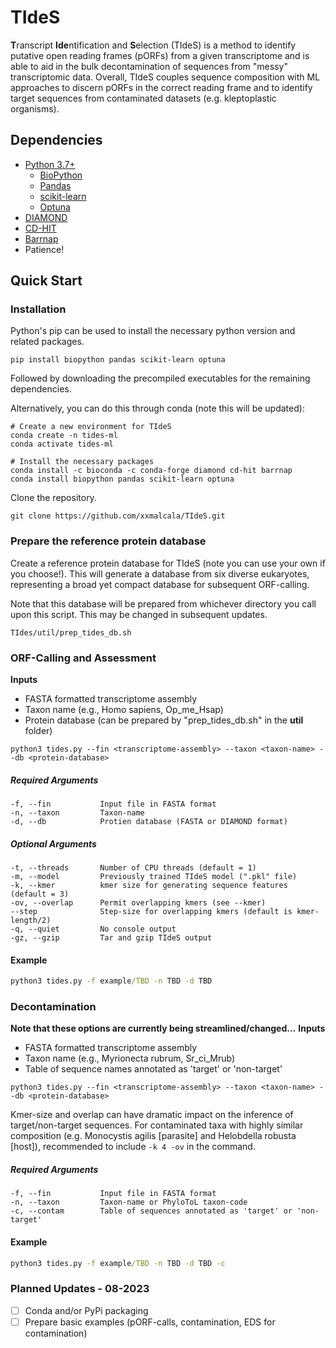 # TIdeS

**T**ranscript **Ide**ntification and **S**election (TIdeS) is a method to identify putative open reading frames (pORFs) from a given transcriptome and is able to aid in the bulk decontamination of sequences from "messy" transcriptomic data. Overall, TIdeS couples sequence composition with ML approaches to discern pORFs in the correct reading frame and to identify target sequences from contaminated datasets (e.g. kleptoplastic organisms). 

## Dependencies
+ [Python 3.7+](https://www.python.org/downloads/)
  - [BioPython](https://biopython.org/wiki/Download)
  - [Pandas](https://pandas.pydata.org/)
  - [scikit-learn](https://scikit-learn.org/stable/)
  - [Optuna](https://optuna.org/#installation)
+ [DIAMOND](https://github.com/bbuchfink/diamond)
+ [CD-HIT](https://github.com/weizhongli/cdhit)
+ [Barrnap](https://github.com/tseemann/barrnap)
+ Patience!

## Quick Start

### Installation

Python's pip can be used to install the necessary python version and related packages.

```
pip install biopython pandas scikit-learn optuna
```

Followed by downloading the precompiled executables for the remaining dependencies.

Alternatively, you can do this through conda (note this will be updated):
```
# Create a new environment for TIdeS
conda create -n tides-ml
conda activate tides-ml

# Install the necessary packages
conda install -c bioconda -c conda-forge diamond cd-hit barrnap
conda install biopython pandas scikit-learn optuna
```

Clone the repository.
```
git clone https://github.com/xxmalcala/TIdeS.git
```

### Prepare the reference protein database
Create a reference protein database for TIdeS (note you can use your own if you choose!).
This will generate a database from six diverse eukaryotes, representing a broad yet compact database for subsequent ORF-calling.

Note that this database will be prepared from whichever directory you call upon this script. This may be changed in subsequent updates.

```
TIdes/util/prep_tides_db.sh
```

### ORF-Calling and Assessment
**Inputs**
- FASTA formatted transcriptome assembly
- Taxon name (e.g., Homo sapiens, Op_me_Hsap)
- Protein database (can be prepared by "prep_tides_db.sh" in the **util** folder)

```
python3 tides.py --fin <transcriptome-assembly> --taxon <taxon-name> --db <protein-database>
```
##### Required Arguments
```
-f, --fin           Input file in FASTA format
-n, --taxon         Taxon-name
-d, --db            Protien database (FASTA or DIAMOND format)
```
##### Optional Arguments
```
-t, --threads       Number of CPU threads (default = 1)
-m, --model         Previously trained TIdeS model (".pkl" file)
-k, --kmer          kmer size for generating sequence features (default = 3)
-ov, --overlap      Permit overlapping kmers (see --kmer)
--step              Step-size for overlapping kmers (default is kmer-length/2)
-q, --quiet         No console output
-gz, --gzip         Tar and gzip TIdeS output
```
#### Example

```cmd
python3 tides.py -f example/TBD -n TBD -d TBD
```

### Decontamination
**Note that these options are currently being streamlined/changed...**
**Inputs**
- FASTA formatted transcriptome assembly
- Taxon name (e.g., Myrionecta rubrum, Sr_ci_Mrub)
- Table of sequence names annotated as 'target' or 'non-target'
```
python3 tides.py --fin <transcriptome-assembly> --taxon <taxon-name> --db <protein-database>
```
Kmer-size and overlap can have dramatic impact on the inference of target/non-target sequences. For contaminated taxa with highly similar composition (e.g. Monocystis agilis [parasite] and Helobdella robusta [host]), recommended to include ```-k 4 -ov``` in the command.

##### Required Arguments
```
-f, --fin           Input file in FASTA format
-n, --taxon         Taxon-name or PhyloToL taxon-code
-c, --contam        Table of sequences annotated as 'target' or 'non-target'
```
#### Example

```cmd
python3 tides.py -f example/TBD -n TBD -d TBD -c
```

### Planned Updates - 08-2023
- [ ] Conda and/or PyPi packaging
- [ ] Prepare basic examples (pORF-calls, contamination, EDS for contamination)
